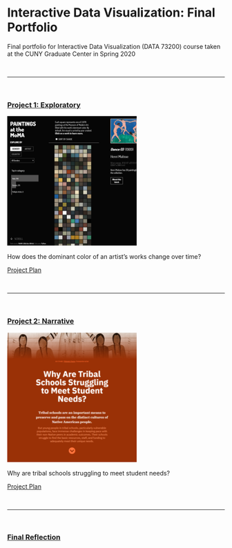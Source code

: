 # Interactive Data Visualization: Final Portfolio
Final portfolio for Interactive Data Visualization (DATA 73200) course taken at the CUNY Graduate Center in Spring 2020

<br />

-----------

<br />

### [Project 1: Exploratory](https://koffeeya.github.io/Interactive-Data-Viz-Portfolio/Project1/index.html)

![](https://raw.githubusercontent.com/koffeeya/Interactive-Data-Viz-Portfolio/master/assets/project-01-thumbnail.png)

How does the dominant color of an artist’s works change over time?

[Project Plan](https://github.com/koffeeya/Interactive-Data-Viz-Portfolio/tree/master/Project1)

<br />

-----------

<br />

### [Project 2: Narrative](https://koffeeya.github.io/Interactive-Data-Viz-Portfolio/Project2/index.html)

![](https://raw.githubusercontent.com/koffeeya/Interactive-Data-Viz-Portfolio/master/assets/project-02-thumbnail.png)

Why are tribal schools struggling to meet student needs?

[Project Plan](https://github.com/koffeeya/Interactive-Data-Viz-Portfolio/tree/master/Project2)

<br />

-----------

<br />

### [Final Reflection](https://docs.google.com/document/d/19_74pO4f3BGfySk4lpw0R3mUyTJiCK0Sta5WQMQ3yBQ/edit?usp=sharing)
